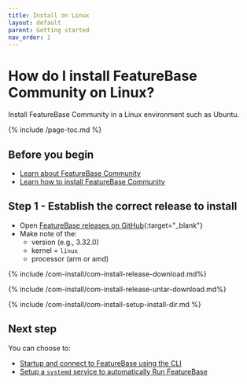 ```yaml
---
title: Install on Linux
layout: default
parent: Getting started
nav_order: 1
---
```


# How do I install FeatureBase Community on Linux?

Install FeatureBase Community in a Linux environment such as Ubuntu.

{% include /page-toc.md %}

## Before you begin

* [Learn about FeatureBase Community](index)
* [Learn how to install FeatureBase Community](/docs/community/com-getstart/com-getstart-home)

## Step 1 - Establish the correct release to install

* Open [FeatureBase releases on GitHub](https://github.com/FeatureBaseDB/FeatureBase/releases){:target="_blank"}
* Make note of the:
  * version (e.g., 3.32.0)
  * kernel = `linux`
  * processor (arm or amd)

{% include /com-install/com-install-release-download.md%}

{% include /com-install/com-install-release-untar-download.md%}

{% include /com-install/com-install-setup-install-dir.md %}

## Next step

You can choose to:
* [Startup and connect to FeatureBase using the CLI](/docs/community/com-startup-connect)
* [Setup a `systemd` service to automatically Run FeatureBase](/docs/community/com-config/com-config-service-fb-setup)
